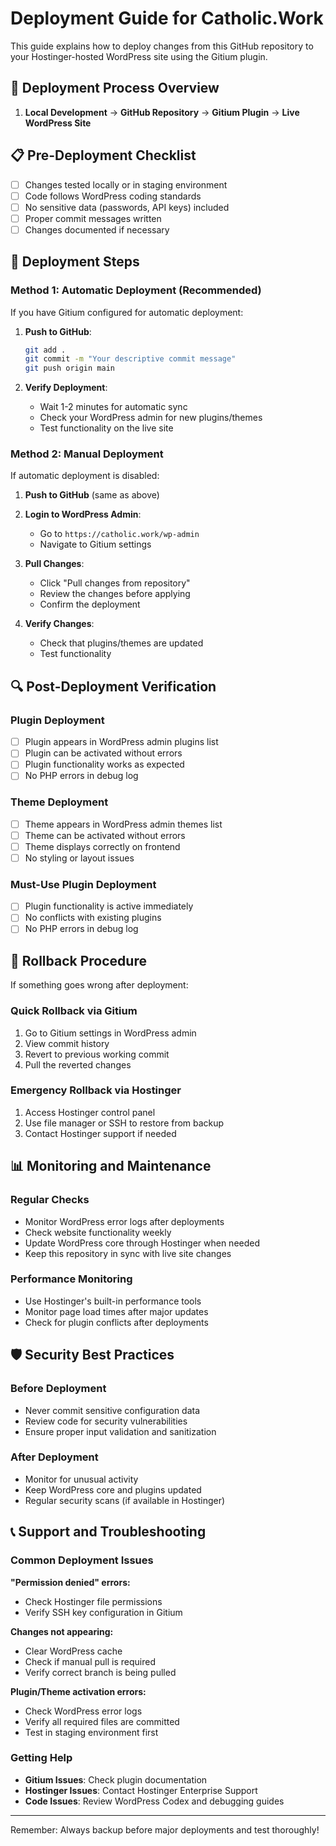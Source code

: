 # Deployment Guide for Catholic.Work

This guide explains how to deploy changes from this GitHub repository to your Hostinger-hosted WordPress site using the Gitium plugin.

## 🔄 Deployment Process Overview

1. **Local Development** → **GitHub Repository** → **Gitium Plugin** → **Live WordPress Site**

## 📋 Pre-Deployment Checklist

- [ ] Changes tested locally or in staging environment
- [ ] Code follows WordPress coding standards
- [ ] No sensitive data (passwords, API keys) included
- [ ] Proper commit messages written
- [ ] Changes documented if necessary

## 🚀 Deployment Steps

### Method 1: Automatic Deployment (Recommended)

If you have Gitium configured for automatic deployment:

1. **Push to GitHub**:
   ```bash
   git add .
   git commit -m "Your descriptive commit message"
   git push origin main
   ```

2. **Verify Deployment**:
   - Wait 1-2 minutes for automatic sync
   - Check your WordPress admin for new plugins/themes
   - Test functionality on the live site

### Method 2: Manual Deployment

If automatic deployment is disabled:

1. **Push to GitHub** (same as above)

2. **Login to WordPress Admin**:
   - Go to `https://catholic.work/wp-admin`
   - Navigate to Gitium settings

3. **Pull Changes**:
   - Click "Pull changes from repository"
   - Review the changes before applying
   - Confirm the deployment

4. **Verify Changes**:
   - Check that plugins/themes are updated
   - Test functionality

## 🔍 Post-Deployment Verification

### Plugin Deployment
- [ ] Plugin appears in WordPress admin plugins list
- [ ] Plugin can be activated without errors
- [ ] Plugin functionality works as expected
- [ ] No PHP errors in debug log

### Theme Deployment
- [ ] Theme appears in WordPress admin themes list
- [ ] Theme can be activated without errors
- [ ] Theme displays correctly on frontend
- [ ] No styling or layout issues

### Must-Use Plugin Deployment
- [ ] Plugin functionality is active immediately
- [ ] No conflicts with existing plugins
- [ ] No PHP errors in debug log

## 🚨 Rollback Procedure

If something goes wrong after deployment:

### Quick Rollback via Gitium
1. Go to Gitium settings in WordPress admin
2. View commit history
3. Revert to previous working commit
4. Pull the reverted changes

### Emergency Rollback via Hostinger
1. Access Hostinger control panel
2. Use file manager or SSH to restore from backup
3. Contact Hostinger support if needed

## 📊 Monitoring and Maintenance

### Regular Checks
- Monitor WordPress error logs after deployments
- Check website functionality weekly
- Update WordPress core through Hostinger when needed
- Keep this repository in sync with live site changes

### Performance Monitoring
- Use Hostinger's built-in performance tools
- Monitor page load times after major updates
- Check for plugin conflicts after deployments

## 🛡️ Security Best Practices

### Before Deployment
- Never commit sensitive configuration data
- Review code for security vulnerabilities
- Ensure proper input validation and sanitization

### After Deployment
- Monitor for unusual activity
- Keep WordPress core and plugins updated
- Regular security scans (if available in Hostinger)

## 📞 Support and Troubleshooting

### Common Deployment Issues

**"Permission denied" errors:**
- Check Hostinger file permissions
- Verify SSH key configuration in Gitium

**Changes not appearing:**
- Clear WordPress cache
- Check if manual pull is required
- Verify correct branch is being pulled

**Plugin/Theme activation errors:**
- Check WordPress error logs
- Verify all required files are committed
- Test in staging environment first

### Getting Help
- **Gitium Issues**: Check plugin documentation
- **Hostinger Issues**: Contact Hostinger Enterprise Support
- **Code Issues**: Review WordPress Codex and debugging guides

---

Remember: Always backup before major deployments and test thoroughly!